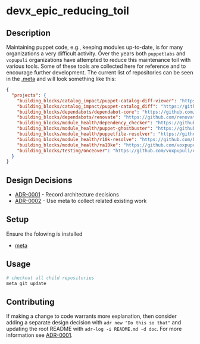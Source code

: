 # devx_epic_reducing_toil

## Description

Maintaining puppet code, e.g., keeping modules up-to-date, is for many organizations a very difficult activity.  Over the years both `puppetlabs` and `vopupuli` organizations have attempted to reduce this maintenance toil with various tools.  Some of these tools are collected here for reference and to encourage further development.  The current list of repositories can be seen in the [.meta](.meta) and will look something like this:

```json
{
  "projects": {
    "building_blocks/catalog_impact/puppet-catalog-diff-viewer": "https://github.com/voxpupuli/puppet-catalog-diff-viewer.git",
    "building_blocks/catalog_impact/puppet-catalog_diff": "https://github.com/voxpupuli/puppet-catalog_diff.git",
    "building_blocks/dependabots/dependabot-core": "https://github.com/dependabot/dependabot-core.git",
    "building_blocks/dependabots/renovate": "https://github.com/renovatebot/renovate.git",
    "building_blocks/module_health/dependency_checker": "https://github.com/puppetlabs/dependency_checker.git",
    "building_blocks/module_health/puppet-ghostbuster": "https://github.com/voxpupuli/puppet-ghostbuster.git",
    "building_blocks/module_health/puppetfile-resolver": "https://github.com/puppetlabs/puppetfile-resolver.git",
    "building_blocks/module_health/r10k-resolve": "https://github.com/binford2k/r10k-resolve.git",
    "building_blocks/module_health/ra10ke": "https://github.com/voxpupuli/ra10ke.git",
    "building_blocks/testing/onceover": "https://github.com/voxpupuli/onceover.git"
  }
}
```

## Design Decisions

<!-- adrlog -->

* [ADR-0001](doc/adr/0001-record-architecture-decisions.md) - Record architecture decisions
* [ADR-0002](doc/adr/0002-use-meta-to-collect-related-existing-work.md) - Use meta to collect related existing work

<!-- adrlogstop -->

## Setup

Ensure the folowing is installed

* [meta](https://github.com/mateodelnorte/meta-npm)

## Usage

```bash
# checkout all child repositories
meta git update
```

## Contributing

If making a change to code warrants more explanation, then consider adding a separate design decision with `adr new "Do this so that"` and updating the root README with `adr-log -i README.md -d doc`.  For more information see [ADR-0001](doc/adr/0001-record-architecture-decisions.md).
